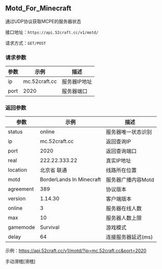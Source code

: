 ## Motd_For_Minecraft ##

通过UDP协议获取MCPE的服务器状态

接口地址：`https://api.52craft.cc/v1/motd/`

请求方式：`GET/POST`

### 请求参数 ###

参数|示例|描述
-|-|-
ip|mc.52craft.cc|服务器IP地址
port|2020|服务器端口

### 返回参数 ###

参数|示例|描述
-|-|-
status|online|服务器唯一状态识别
ip|mc.52craft.cc|返回查询IP
port|2020|返回查询端口
real|222.22.333.22|真实IP地址
location|北京省 联通|线路所在位置
motd|BorderLands In Minecraft|服务器广播内容Motd
agreement|389|协议版本
version|1.14.30|客户端版本
online|3|服务器在线人数
max|10|服务器人数上限
gamemode|Survival|游戏模式
delay|64|连接服务器延迟(ms)

示例：https://api.52craft.cc/v1/motd/?ip=mc.52craft.cc&port=2020

手动滑稽[滑稽]
